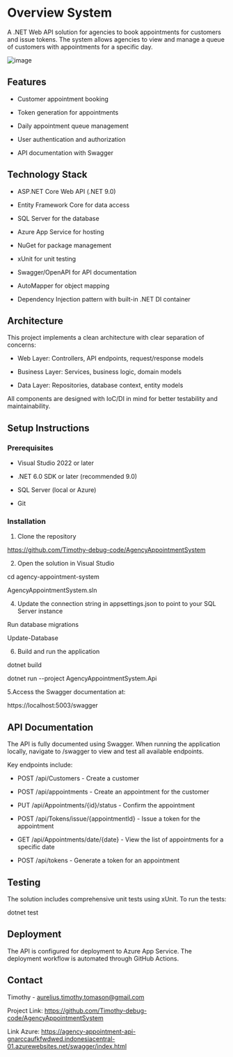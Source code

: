 # Overview System

A .NET Web API solution for agencies to book appointments for customers and issue tokens. The system allows agencies to view and manage a queue of customers with appointments for a specific day.

![image](https://github.com/user-attachments/assets/8f45f676-849b-4c15-bc2f-e697978cbe5c)


## Features

- Customer appointment booking

- Token generation for appointments

- Daily appointment queue management

- User authentication and authorization

- API documentation with Swagger

## Technology Stack

- ASP.NET Core Web API (.NET 9.0)
  
- Entity Framework Core for data access
  
- SQL Server for the database
  
- Azure App Service for hosting
  
- NuGet for package management
  
- xUnit for unit testing
  
- Swagger/OpenAPI for API documentation
  
- AutoMapper for object mapping
  
- Dependency Injection pattern with built-in .NET DI container

## Architecture

This project implements a clean architecture with clear separation of concerns:

- Web Layer: Controllers, API endpoints, request/response models
  
- Business Layer: Services, business logic, domain models
  
- Data Layer: Repositories, database context, entity models

All components are designed with IoC/DI in mind for better testability and maintainability.

## Setup Instructions

### Prerequisites

- Visual Studio 2022 or later
  
- .NET 6.0 SDK or later (recommended 9.0)
  
- SQL Server (local or Azure)
  
- Git

### Installation

1. Clone the repository

https://github.com/Timothy-debug-code/AgencyAppointmentSystem

2. Open the solution in Visual Studio
   
cd agency-appointment-system

AgencyAppointmentSystem.sln

4. Update the connection string in appsettings.json to point to your SQL Server instance
   
Run database migrations

Update-Database

6. Build and run the application
   
dotnet build

dotnet run --project AgencyAppointmentSystem.Api

5.Access the Swagger documentation at:

https://localhost:5003/swagger


## API Documentation

The API is fully documented using Swagger. When running the application locally, navigate to /swagger to view and test all available endpoints.

Key endpoints include:

- POST /api/Customers - Create a customer

- POST /api/appointments - Create an appointment for the customer

- PUT /api/Appointments/{id}/status - Confirm the appointment

- POST /api/Tokens/issue/{appointmentId} - Issue a token for the appointment

- GET /api/Appointments/date/{date} - View the list of appointments for a specific date

- POST /api/tokens - Generate a token for an appointment

## Testing

The solution includes comprehensive unit tests using xUnit. To run the tests:

dotnet test

## Deployment

The API is configured for deployment to Azure App Service. The deployment workflow is automated through GitHub Actions.

## Contact

Timothy - aurelius.timothy.tomason@gmail.com

Project Link: https://github.com/Timothy-debug-code/AgencyAppointmentSystem

Link Azure: https://agency-appointment-api-gnarccaufkfwdwed.indonesiacentral-01.azurewebsites.net/swagger/index.html
